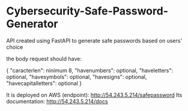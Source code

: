 # Cybersecurity-Safe-Password-Generator
API created using FastAPI to generate safe passwords based on users' choice

the body request should have:

{
  "caracterlen": ninimum 8, 
  "havenumbers": optional,
  "haveletters": optional,
  "havesymbols": optional,
  "havesigns": optional,
  "havecapitalletters": optional
}


It is deployed on AWS (endpoint): http://54.243.5.214/safepassword
Its documentation: http://54.243.5.214/docs
